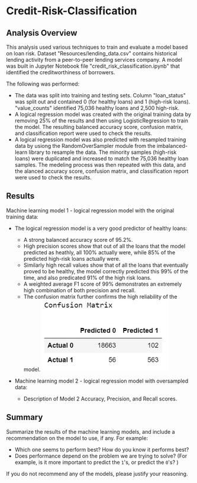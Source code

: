 # Credit-Risk-Classification

## Analysis Overview

This analysis used various techniques to train and evaluate a model based on loan risk. Dataset "Resources/lending_data.csv" contains historical lending activity from a peer-to-peer lending services company. A model was built in Jupyter Notebook file "credit_risk_classification.ipynb" that identified the creditworthiness of borrowers.  

The following was performed:
* The data was split into training and testing sets. Column "loan_status" was split out and contained 0 (for healthy loans) and 1 (high-risk loans). "value_counts" identified 75,036 healthy loans and 2,500 high-risk.
* A logical regression model was created with the original training data by removing 25% of the results and then using LogisticRegression to train the model. The resulting balanced accuracy score, confusion matrix, and classification report were used to check the results.
* A logical regression model was also predicted with resampled training data by usiong the RandomOverSampler module from the imbalanced-learn library to resample the data. The minority samples (high-risk loans) were duplicated and increased to match the 75,036 healthy loan samples. The medeling process was then repeated with this data, and the alanced accuracy score, confusion matrix, and classification report were used to check the results.

## Results

Machine learning model 1 - logical regression model with the original training data:
* The logical regression model is a very good predictor of healthy loans:
  * A strong balanced accuracy score of 95.2%.
  * High precision scores show that out of all the loans that the model predicted as heathly, all 100% actually were, while 85% of the predicted high-risk loans actually were.
  * Similarly high recall values show that of all the loans that eventually proved to be healthy, the model correctly predicted this 99% of the time, and also predicated 91% of the high risk loans.
  * A weighted average F1 score of 99% demonstrates an extremely high combination of both precision and recall.
  * The confusion matrix further confirms the high reliability of the model.
  ![Confusion Matrix - Original](/Images/Confusion_Matrix_Original.jpg "Confusion Matrix - Original")


* Machine learning model 2 - logical regression model with oversampled data:
  * Description of Model 2 Accuracy, Precision, and Recall scores.

## Summary

Summarize the results of the machine learning models, and include a recommendation on the model to use, if any. For example:
* Which one seems to perform best? How do you know it performs best?
* Does performance depend on the problem we are trying to solve? (For example, is it more important to predict the `1`'s, or predict the `0`'s? )

If you do not recommend any of the models, please justify your reasoning.